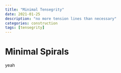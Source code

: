 ```yaml
---
title: "Minimal Tensegrity"
date: 2021-01-25
description: "no more tension lines than necessary"
categories: construction
tags: [tensegrity]
---
```


# Minimal Spirals

yeah